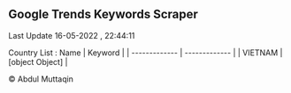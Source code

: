 

## Google Trends Keywords Scraper 
 
Last Update 16-05-2022 , 22:44:11

Country List :
 Name  | Keyword |
| ------------- | ------------- |
| VIETNAM | [object Object] |



© Abdul Muttaqin 
